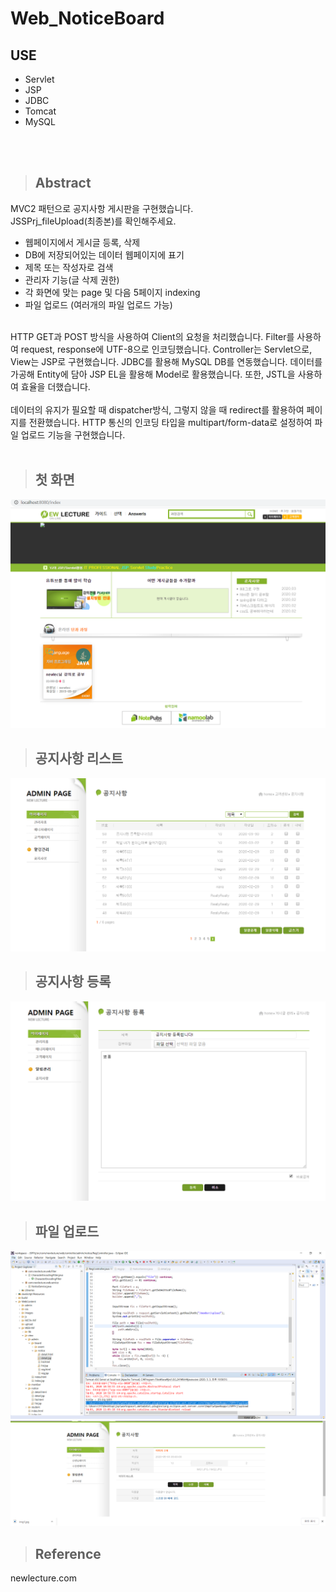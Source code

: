 # Web_NoticeBoard

## USE

- Servlet
- JSP
- JDBC
- Tomcat
- MySQL

</br></br>

> ## Abstract

MVC2 패턴으로 공지사항 게시판을 구현했습니다. </br>
JSSPrj_fileUpload(최종본)를 확인해주세요. </br>

- 웹페이지에서 게시글 등록, 삭제
- DB에 저장되어있는 데이터 웹페이지에 표기
- 제목 또는 작성자로 검색
- 관리자 기능(글 삭제 권한)
- 각 화면에 맞는 page 및 다음 5페이지 indexing
- 파일 업로드 (여러개의 파일 업로드 가능)


</br>
HTTP GET과 POST 방식을 사용하여 Client의 요청을 처리했습니다.
Filter를 사용하여 request, response에 UTF-8으로 인코딩했습니다. 
Controller는 Servlet으로, View는 JSP로 구현했습니다. JDBC를 활용해 MySQL DB를 연동했습니다. 데이터를 가공해 Entity에 담아 JSP EL을 활용해 Model로 활용했습니다. 또한, JSTL을 사용하여 효율을 더했습니다.
</br></br>
데이터의 유지가 필요할 때 dispatcher방식, 그렇지 않을 때 redirect를 활용하여 페이지를 전환했습니다. HTTP 통신의 인코딩 타입을 multipart/form-data로 설정하여 파일 업로드 기능을 구현했습니다.
</br></br>


> ## 첫 화면
![indexPage_after](./image/indexPage_after.PNG)

> ## 공지사항 리스트

![regOutput_list](./image/regOutput_list.PNG)

> ## 공지사항 등록
![regPageOutPut](./image/regPageOutPut.PNG)

> ## 파일 업로드
![2filesUploading](./image/2filesUploading.PNG)
![2filesUploading_Result](./image/2filesUploading_Result.PNG)


> ## Reference

newlecture.com




